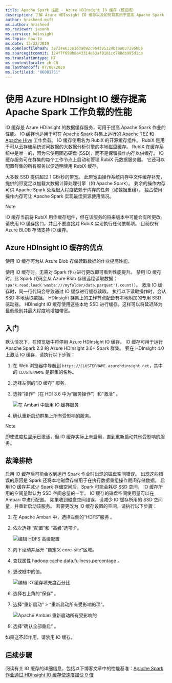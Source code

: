 ```yaml
---
title: Apache Spark 性能 - Azure HDInsight IO 缓存（预览版）
description: 了解 Azure HDInsight IO 缓存以及如何将其用于提高 Apache Spark 性能。
author: hrasheed-msft
ms.author: hrasheed
ms.reviewer: jasonh
ms.service: hdinsight
ms.topic: how-to
ms.date: 12/23/2019
ms.openlocfilehash: 3e724e6336163a092c9b4385324b1aa037295bb6
ms.sourcegitcommit: 124f7f699b6a43314e63af0101cd788db995d1cb
ms.translationtype: MT
ms.contentlocale: zh-CN
ms.lasthandoff: 07/08/2020
ms.locfileid: "86081751"
---
```

# <a name="improve-performance-of-apache-spark-workloads-using-azure-hdinsight-io-cache"></a>使用 Azure HDInsight IO 缓存提高 Apache Spark 工作负载的性能

IO 缓存是 Azure HDInsight 的数据缓存服务，可用于提高 Apache Spark 作业的性能。 IO 缓存也适用于可在 [Apache Spark](https://spark.apache.org/) 群集上运行的 [Apache TEZ](https://tez.apache.org/) 和 [Apache Hive](https://hive.apache.org/) 工作负载。 IO 缓存使用名为 RubiX 的开源缓存组件。 RubiX 是用于可从云存储系统访问数据的大数据分析引擎的本地磁盘缓存。 RubiX 在缓存系统中是唯一的，因为它使用固态硬盘 (SSD)，而不是保留操作内存以供缓存。 IO 缓存服务可在群集的每个工作节点上启动和管理 RubiX 元数据服务器。 它还可以配置群集的所有服务以便透明使用 RubiX 缓存。

大多数 SSD 提供超过 1 GB/秒的带宽。 此带宽由操作系统内存中文件缓存补充，提供的带宽足以加载大数据计算处理引擎（如 Apache Spark）。 剩余的操作内存可供 Apache Spark 处理很大程度依赖于内存的任务（如数据重组）。 独占使用操作内存可让 Apache Spark 实现最佳资源使用情况。  

> [!Note]  
> IO 缓存当前将 RubiX 用作缓存组件，但在该服务的将来版本中可能会有所更改。 请使用 IO 缓存接口，并且不要直接对 RubiX 实现执行任何依赖项。
>目前仅有 Azure BLOB 存储支持 IO 缓存。

## <a name="benefits-of-azure-hdinsight-io-cache"></a>Azure HDInsight IO 缓存的优点

使用 IO 缓存可为从 Azure Blob 存储读取数据的作业提高性能。

使用 IO 缓存时，无需对 Spark 作业进行更改即可看到性能提升。 禁用 IO 缓存时，此 Spark 代码会从 Azure Blob 存储远程读取数据：`spark.read.load('wasbs:///myfolder/data.parquet').count()`。 激活 IO 缓存时，同一行代码会导致通过 IO 缓存进行缓存读取。 执行以下读取操作时，会从 SSD 本地读取数据。 HDInsight 群集上的工作节点配备有本地附加的专用 SSD 驱动器。 HDInsight IO 缓存使用这些本地 SSD 进行缓存，这样可以将延迟降为最低级别并最大程度地增加带宽。

## <a name="getting-started"></a>入门

默认情况下，在预览版中将停用 Azure HDInsight IO 缓存。 IO 缓存可用于运行 Apache Spark 2.3 的 Azure HDInsight 3.6+ Spark 群集。  要在 HDInsight 4.0 上激活 IO 缓存，请执行以下步骤：

1. 在 Web 浏览器中导航到 `https://CLUSTERNAME.azurehdinsight.net`，其中的 `CLUSTERNAME` 是群集的名称。

1. 选择左侧的“IO 缓存”  服务。

1. 选择“操作”（在 HDI 3.6 中为“服务操作”）和“激活”    。

    ![在 Ambari 中启用 IO 缓存服务](./media/apache-spark-improve-performance-iocache/ambariui-enable-iocache.png "在 Ambari 中启用 IO 缓存服务")

1. 确认重新启动群集上所有受影响的服务。

> [!NOTE]  
> 即使进度栏显示已激活，但 IO 缓存实际上未启用，直到重新启动其他受影响的服务。

## <a name="troubleshooting"></a>故障排除
  
启用 IO 缓存后可能会收到运行 Spark 作业时出现的磁盘空间错误。 出现这些错误的原因是 Spark 还将本地磁盘存储用于在执行数据重组操作期间存储数据。 启用 IO 缓存并减少 Spark 存储空间后，Spark 可能会耗尽 SSD 空间。 IO 缓存所用的空间量默认为 SSD 空间总量的一半。 IO 缓存的磁盘空间使用量可以在 Ambari 中进行配置。 如果收到磁盘空间错误，请减少 IO 缓存所用的 SSD 空间量，并重新启动该服务。 若要更改为 IO 缓存设置的空间，请执行以下步骤：

1. 在 Apache Ambari 中，选择左侧的“HDFS”服务  。

1. 依次选择  “配置”和  “高级”选项卡。

    ![编辑 HDFS 高级配置](./media/apache-spark-improve-performance-iocache/ambariui-hdfs-service-configs-advanced.png "编辑 HDFS 高级配置")

1. 向下滚动并展开  “自定义 core-site”区域。

1. 查找属性 hadoop.cache.data.fullness.percentage  。

1. 更改框中的值。

    ![编辑 IO 缓存填充度百分比](./media/apache-spark-improve-performance-iocache/ambariui-cache-data-fullness-percentage-property.png "编辑 IO 缓存填充度百分比")

1. 选择右上角的“保存”  。

1. 选择“重新启动”   >   “重新启动所有受影响的项”。

    ![Apache Ambari 重新启动所有受影响的](./media/apache-spark-improve-performance-iocache/ambariui-restart-all-affected.png "重新启动所有受影响的服务")

1. 选择“确认全部重启”  。

如果这不起作用，请禁用 IO 缓存。

## <a name="next-steps"></a>后续步骤

阅读有关 IO 缓存的详细信息，包括以下博客文章中的性能基准：[Apache Spark 作业通过 HDInsight IO 缓存使速度加快 9 倍](https://azure.microsoft.com/blog/apache-spark-speedup-with-hdinsight-io-cache/)
